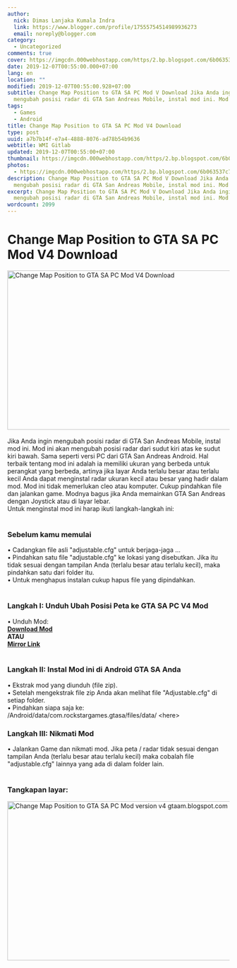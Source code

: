 ```yaml
---
author:
  nick: Dimas Lanjaka Kumala Indra
  link: https://www.blogger.com/profile/17555754514989936273
  email: noreply@blogger.com
category:
  - Uncategorized
comments: true
cover: https://imgcdn.000webhostapp.com/https/2.bp.blogspot.com/6b063537c79ace6e9123dd35249248fa.jpeg
date: 2019-12-07T00:55:00.000+07:00
lang: en
location: ""
modified: 2019-12-07T00:55:00.928+07:00
subtitle: Change Map Position to GTA SA PC Mod V Download Jika Anda ingin
  mengubah posisi radar di GTA San Andreas Mobile, instal mod ini. Mod
tags:
  - Games
  - Android
title: Change Map Position to GTA SA PC Mod V4 Download
type: post
uuid: a7b7b14f-e7a4-4888-8076-ad78b54b9636
webtitle: WMI Gitlab
updated: 2019-12-07T00:55:00+07:00
thumbnail: https://imgcdn.000webhostapp.com/https/2.bp.blogspot.com/6b063537c79ace6e9123dd35249248fa.jpeg
photos:
  - https://imgcdn.000webhostapp.com/https/2.bp.blogspot.com/6b063537c79ace6e9123dd35249248fa.jpeg
description: Change Map Position to GTA SA PC Mod V Download Jika Anda ingin
  mengubah posisi radar di GTA San Andreas Mobile, instal mod ini. Mod
excerpt: Change Map Position to GTA SA PC Mod V Download Jika Anda ingin
  mengubah posisi radar di GTA San Andreas Mobile, instal mod ini. Mod
wordcount: 2099
---
```


<div id="A-G-C" date="20 Nov 2019 17:54:52"><div id="agcontent"><div class="post"><div class="post-header"><div class="post-head"><h1 class="notranslate" for="title"> Change Map Position to GTA SA PC Mod V4 Download </h1></div></div><article><div class="post-body entry-content" id="post-body-1474798559471117677"><div id="adsense-target"><div class="separator"><img alt="Change Map Position to GTA SA PC Mod V4 Download" height="360" src="https://imgcdn.000webhostapp.com/https/2.bp.blogspot.com/6b063537c79ace6e9123dd35249248fa.jpeg" title="Ubah Posisi Peta Menjadi Unduhan Gta Sa Pc Mod V4 - Modifikasi Gta Android" width="640"></div> <span><br></span> <span class="notranslate"> <span>Jika Anda ingin mengubah posisi radar di GTA San Andreas Mobile, instal mod ini.</span></span> <span class="notranslate"> <span>Mod ini akan mengubah posisi radar dari sudut kiri atas ke sudut kiri bawah.</span></span> <span class="notranslate"> <span>Sama seperti versi PC dari GTA San Andreas Android.</span></span> <span class="notranslate"> <span>Hal terbaik tentang mod ini adalah ia memiliki ukuran yang berbeda untuk perangkat yang berbeda, artinya jika layar Anda terlalu besar atau terlalu kecil Anda dapat menginstal radar ukuran kecil atau besar yang hadir dalam mod. Mod ini tidak memerlukan cleo atau komputer.</span></span> <span class="notranslate"> <span>Cukup pindahkan file dan jalankan game.</span></span> <span class="notranslate"> <span>Modnya bagus jika Anda memainkan GTA San Andreas dengan Joystick atau di layar lebar.</span></span> <br> <span class="notranslate"> <span>Untuk menginstal mod ini harap ikuti langkah-langkah ini:</span></span> <br> <span><br></span> <h3> <span class="notranslate"> <b><span>Sebelum kamu memulai</span></b></span> </h3> <span class="notranslate"> <span>• Cadangkan file asli "adjustable.cfg" untuk berjaga-jaga ...</span></span> <br> <span class="notranslate"> <span>• Pindahkan satu file "adjustable.cfg" ke lokasi yang disebutkan.</span></span> <span class="notranslate"> <span>Jika itu tidak sesuai dengan tampilan Anda (terlalu besar atau terlalu kecil), maka pindahkan satu dari folder itu.</span></span> <br> <span class="notranslate"> <span>• Untuk menghapus instalan cukup hapus file yang dipindahkan.</span></span> <br> <span><br></span> <h3> <span class="notranslate"> <span><b><span>Langkah I: Unduh</span></b> <span>Ubah Posisi Peta ke GTA SA PC V4 Mod</span></span></span> </h3> <span class="notranslate"> <span>• Unduh Mod:</span></span> <br> <span><b><a href="https://dimaslanjaka.github.io/page/safelink.html?url=aHR0cDovL2FkZi5seS8xbWtmaVQ=" class="notranslate">Download Mod</a></b></span> <br> <span class="notranslate"> <span><b>ATAU</b></span></span> <span><b><br> <a href="https://dimaslanjaka.github.io/page/safelink.html?url=aHR0cHM6Ly9kcml2ZS5nb29nbGUuY29tL2ZpbGUvZC8wQjZfSHRnMzZzNk8zZWxkcUxUVTJObGM0Y0hNL3ZpZXc/dXNwPXNoYXJpbmc=" class="notranslate">Mirror Link</a></b></span> <br> <br><h3> <span class="notranslate"> <b><span>Langkah II: Instal Mod ini di Android GTA SA Anda</span></b></span> </h3> <span class="notranslate"> <span>• Ekstrak mod yang diunduh (file zip).</span></span> <br> <span class="notranslate"> <span>• Setelah mengekstrak file zip Anda akan melihat file "Adjustable.cfg" di setiap folder.</span></span> <br> <span class="notranslate"> <span>• Pindahkan siapa saja ke:</span></span> <br> <span class="notranslate"> <span>/Android/data/com.rockstargames.gtasa/files/data/ &lt;here&gt;</span></span> <br><h3> <span class="notranslate"> <b><span>Langkah III: Nikmati Mod</span></b></span> </h3> <span class="notranslate"> <span>• Jalankan Game dan nikmati mod.</span></span> <span class="notranslate"> <span>Jika peta / radar tidak sesuai dengan tampilan Anda (terlalu besar atau terlalu kecil) maka cobalah file "adjustable.cfg" lainnya yang ada di dalam folder lain.</span></span> <br> <span><br></span> <h3> <span class="notranslate"> <b><span>Tangkapan layar:</span></b></span> </h3><div class="separator"><img alt="Change Map Position to GTA SA PC Mod version v4 gtaam.blogspot.com best mod" height="360" src="https://imgcdn.000webhostapp.com/https/3.bp.blogspot.com/e80b717a6321bcd5098e6f77fdd4bdbc.jpeg" title="Ubah Posisi Peta Menjadi Unduhan Gta Sa Pc Mod V4 - Modifikasi Gta Android" width="640"></div></div></div></article></div></div></div>  <script src="https://codepen.io/dimaslanjaka/pen/aQRrbR.js"></script>